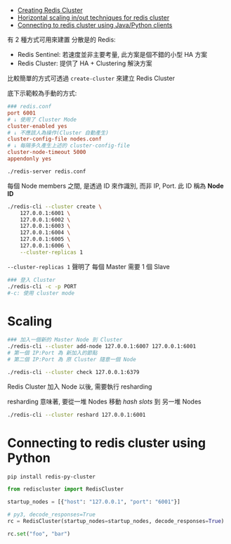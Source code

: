 - [Creating Redis Cluster](https://iamvishalkhare.medium.com/create-a-redis-cluster-faa89c5a6bb4)
- [Horizontal scaling in/out techniques for redis cluster](https://iamvishalkhare.medium.com/horizontal-scaling-in-out-techniques-for-redis-cluster-dcd75c696c86)
- [Connecting to redis cluster using Java/Python clients](https://iamvishalkhare.medium.com/connecting-to-redis-cluster-using-java-python-clients-a7c4fa8a4a17)

有 2 種方式可用來建置 分散是的 Redis:

- Redis Sentinel: 若速度並非主要考量, 此方案是個不錯的小型 HA 方案
- Redis Cluster: 提供了 HA + Clustering 解決方案


比較簡單的方式可透過 `create-cluster` 來建立 Redis Cluster

底下示範較為手動的方式:

```conf
### redis.conf
port 6001
# ↓ 使用了 Cluster Mode
cluster-enabled yes
# ↓ 不應該人為操作(Cluster 自動產生)
cluster-config-file nodes.conf
# ↓ 每隔多久產生上述的 cluster-config-file
cluster-node-timeout 5000
appendonly yes
```

```bash
./redis-server redis.conf
```

每個 Node members 之間, 是透過 ID 來作識別, 而非 IP, Port. 此 ID 稱為 **Node ID**

```bash
./redis-cli --cluster create \
    127.0.0.1:6001 \
    127.0.0.1:6002 \
    127.0.0.1:6003 \
    127.0.0.1:6004 \
    127.0.0.1:6005 \
    127.0.0.1:6006 \
    --cluster-replicas 1
```

`--cluster-replicas 1` 聲明了 每個 Master 需要 1 個 Slave

```bash
### 登入 Cluster
./redis-cli -c -p PORT
#-c: 使用 cluster mode
```


# Scaling

```bash
### 加入一個新的 Master Node 到 Cluster
./redis-cli --cluster add-node 127.0.0.1:6007 127.0.0.1:6001
# 第一個 IP:Port 為 新加入的節點
# 第二個 IP:Port 為 原 Cluster 隨意一個 Node

./redis-cli --cluster check 127.0.0.1:6379
```

Redis Cluster 加入 Node 以後, 需要執行 resharding

resharding 意味著, 要從一堆 Nodes 移動 *hash slots* 到 另一堆 Nodes

```bash
./redis-cli --cluster reshard 127.0.0.1:6001
```



# Connecting to redis cluster using Python

```bash
pip install redis-py-cluster
```

```py
from rediscluster import RedisCluster

startup_nodes = [{"host": "127.0.0.1", "port": "6001"}]

# py3, decode_responses=True
rc = RedisCluster(startup_nodes=startup_nodes, decode_responses=True)

rc.set("foo", "bar")
```